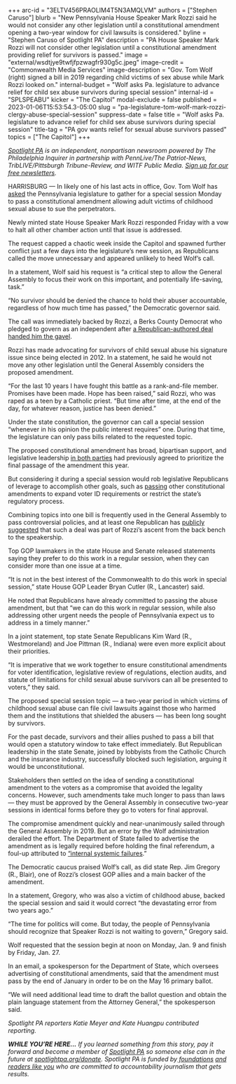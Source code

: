 +++
arc-id = "3ELTV456PRAOLIM4T5N3AMQLVM"
authors = ["Stephen Caruso"]
blurb = "New Pennsylvania House Speaker Mark Rozzi said he would not consider any other legislation until a constitutional amendment opening a two-year window for civil lawsuits is considered."
byline = "Stephen Caruso of Spotlight PA"
description = "PA House Speaker Mark Rozzi will not consider other legislation until a constitutional amendment providing relief for survivors is passed."
image = "external/wsdtjye9twfjfpzwagfr930g5c.jpeg"
image-credit = "Commonwealth Media Services"
image-description = "Gov. Tom Wolf (right) signed a bill in 2019 regarding child victims of sex abuse while Mark Rozzi looked on."
internal-budget = "Wolf asks Pa. legislature to advance relief for child sex abuse survivors during special session"
internal-id = "SPLSPEABU"
kicker = "The Capitol"
modal-exclude = false
published = 2023-01-06T15:53:54.3-05:00
slug = "pa-legislature-tom-wolf-mark-rozzi-clergy-abuse-special-session"
suppress-date = false
title = "Wolf asks Pa. legislature to advance relief for child sex abuse survivors during special session"
title-tag = "PA gov wants relief for sexual abuse survivors passed"
topics = ["The Capitol"]
+++

<a href="https://www.spotlightpa.org/"><i>Spotlight PA</i></a><i> is an independent, nonpartisan newsroom powered by The Philadelphia Inquirer in partnership with PennLive/The Patriot-News, TribLIVE/Pittsburgh Tribune-Review, and WITF Public Media. </i><a href="https://www.spotlightpa.org/newsletters"><i>Sign up for our free newsletters</i></a><i>.</i>

HARRISBURG — In likely one of his last acts in office, Gov. Tom Wolf has <a href="https://www.governor.pa.gov/wp-content/uploads/2023/01/20230106-TWW-Special-Session-Proclamation-and-Letter.pdf">asked</a> the Pennsylvania legislature to gather for a special session Monday to pass a constitutional amendment allowing adult victims of childhood sexual abuse to sue the perpetrators.

Newly minted state House Speaker Mark Rozzi responded Friday with a vow to halt all other chamber action until that issue is addressed.

The request capped a chaotic week inside the Capitol and spawned further conflict just a few days into the legislature’s new session, as Republicans called the move unnecessary and appeared unlikely to heed Wolf’s call.

<script src="https://www.spotlightpa.org/embed.js" async></script><div data-spl-embed-version="1" data-spl-src="https://www.spotlightpa.org/embeds/newsletter/"></div>


In a statement, Wolf said his request is “a critical step to allow the General Assembly to focus their work on this important, and potentially life-saving, task.”

“No survivor should be denied the chance to hold their abuser accountable, regardless of how much time has passed,” the Democratic governor said.

The call was immediately backed by Rozzi, a Berks County Democrat who pledged to govern as an independent after <a href="https://www.spotlightpa.org/news/2023/01/pa-house-speaker-mark-rozzi-behind-the-scenes/">a Republican-authored deal handed him the gavel</a>.

Rozzi has made advocating for survivors of child sexual abuse his signature issue since being elected in 2012. In a statement, he said he would not move any other legislation until the General Assembly considers the proposed amendment.

“For the last 10 years I have fought this battle as a rank-and-file member. Promises have been made. Hope has been raised,” said Rozzi, who was raped as a teen by a Catholic priest. “But time after time, at the end of the day, for whatever reason, justice has been denied.”

Under the state constitution, the governor can call a special session “whenever in his opinion the public interest requires” one. During that time, the legislature can only pass bills related to the requested topic.

The proposed constitutional amendment has broad, bipartisan support, and legislative leadership <a href="https://www.cityandstatepa.com/politics/2022/09/wolf-lawmakers-reach-agreement-2-year-window-child-sex-abuse-lawsuits/376641/">in both parties</a> had previously agreed to prioritize the final passage of the amendment this year.

But considering it during a special session would rob legislative Republicans of leverage to accomplish other goals, such as <a href="https://www.spotlightpa.org/news/2022/12/republicans-pa-house-control-constitional-amendments-abortion/">passing</a> other constitutional amendments to expand voter ID requirements or restrict the state’s regulatory process.

Combining topics into one bill is frequently used in the General Assembly to pass controversial policies, and at least one Republican has <a href="https://soundcloud.com/newstalk1037fm/05-january-rep-kauffman?si=7d7a05dd06704a76bd51469cc6af4644&utm_source=clipboard&utm_medium=text&utm_campaign=social_sharing&fbclid=IwAR3b12IWhPfCGLRp072T4vswpcuXNMbrh_ns49h6dFNc027jcjYncD_4_hM">publicly suggested</a> that such a deal was part of Rozzi’s ascent from the back bench to the speakership.

Top GOP lawmakers in the state House and Senate released statements saying they prefer to do this work in a regular session, when they can consider more than one issue at a time.

“It is not in the best interest of the Commonwealth to do this work in special session,” state House GOP Leader Bryan Cutler (R., Lancaster) said.

He noted that Republicans have already committed to passing the abuse amendment, but that “we can do this work in regular session, while also addressing other urgent needs the people of Pennsylvania expect us to address in a timely manner.”

In a joint statement, top state Senate Republicans Kim Ward (R., Westmoreland) and Joe Pittman (R., Indiana) were even more explicit about their priorities.

“It is imperative that we work together to ensure constitutional amendments for voter identification, legislative review of regulations, election audits, and statute of limitations for child sexual abuse survivors can all be presented to voters,” they said.

The proposed special session topic — a two-year period in which victims of childhood sexual abuse can file civil lawsuits against those who harmed them and the institutions that shielded the abusers — has been long sought by survivors.

For the past decade, survivors and their allies pushed to pass a bill that would open a statutory window to take effect immediately. But Republican leadership in the state Senate, joined by lobbyists from the Catholic Church and the insurance industry, successfully blocked such legislation, arguing it would be unconstitutional.

Stakeholders then settled on the idea of sending a constitutional amendment to the voters as a compromise that avoided the legality concerns. However, such amendments take much longer to pass than laws — they must be approved by the General Assembly in consecutive two-year sessions in identical forms before they go to voters for final approval.

The compromise amendment quickly and near-unanimously sailed through the General Assembly in 2019. But an error by the Wolf administration derailed the effort. The Department of State failed to advertise the amendment as is legally required before holding the final referendum, a foul-up attributed to <a href="https://www.spotlightpa.org/news/2021/05/pa-child-sex-abuse-legal-window-wolf-admin-blunder-report-findings/">“internal systemic failures</a>.”

The Democratic caucus praised Wolf’s call, as did state Rep. Jim Gregory (R., Blair), one of Rozzi’s closest GOP allies and a main backer of the amendment.

In a statement, Gregory, who was also a victim of childhood abuse, backed the special session and said it would correct “the devastating error from two years ago.”

<script src="https://www.spotlightpa.org/embed.js" async></script><div data-spl-embed-version="1" data-spl-src="https://www.spotlightpa.org/embeds/donate/"></div>


“The time for politics will come. But today, the people of Pennsylvania should recognize that Speaker Rozzi is not waiting to govern,” Gregory said.

Wolf requested that the session begin at noon on Monday, Jan. 9 and finish by Friday, Jan. 27.

In an email, a spokesperson for the Department of State, which oversees advertising of constitutional amendments, said that the amendment must pass by the end of January in order to be on the May 16 primary ballot.

“We will need additional lead time to draft the ballot question and obtain the plain language statement from the Attorney General,” the spokesperson said.

<i>Spotlight PA reporters Katie Meyer and Kate Huangpu contributed reporting.</i>

<i><b>WHILE YOU’RE HERE...</b></i><i> If you learned something from this story, pay it forward and become a member of </i><a href="https://www.spotlightpa.org/"><i>Spotlight PA</i></a><i> so someone else can in the future at </i><a href="http://spotlightpa.org/donate"><i>spotlightpa.org/donate</i></a><i>. Spotlight PA is funded by</i><a href="https://www.spotlightpa.org/support"><i> foundations</i></a><i> </i><a href="https://www.spotlightpa.org/support"><i>and readers like you</i></a><i> who are committed to accountability journalism that gets results.</i>
